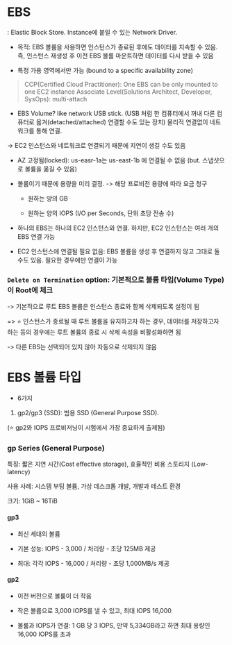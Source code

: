 # EBS

: Elastic Block Store. Instance에 붙일 수 있는 Network Driver.

- 목적: EBS 볼륨을 사용하면 인스턴스가 종료된 후에도 데이터를 지속할 수 있음. 즉, 인스턴스 재생성 후 이전 EBS 볼륨 마운트하면 데이터를 다시 받을 수 있음

- 특정 가용 영역에서만 가능 (bound to a specific availability zone)

> CCP(Certified Cloud Practitioner): One EBS can be only mounted to one EC2 instance
> Associate Level(Solutions Architect, Developer, SysOps): multi-attach

- EBS Volume? like network USB stick. (USB 처럼 한 컴퓨터에서 꺼내 다른 컴퓨터로 옮겨(detached/attached) 연결할 수도 있는 장치) 물리적 연결없이 네트워크를 통해 연결.

-> EC2 인스턴스와 네트워크로 연결되기 때문에 지연이 생길 수도 있음

- AZ 고정됨(locked): us-easr-1a는 us-east-1b 에 연결될 수 없음 (but. 스냅샷으로 볼륨을 옮길 수 있음)

- 볼륨이기 때문에 용량을 미리 결정. -> 해당 프로비전 용량에 따라 요금 청구

  - 원하는 양의 GB

  - 원하는 양의 IOPS (I/O per Seconds, 단위 초당 전송 수)

- 하나의 EBS는 하나의 EC2 인스턴스와 연결. 하지만, EC2 인스턴스는 여러 개의 EBS 연결 가능

- EC2 인스턴스에 연결될 필요 없음: EBS 볼륨을 생성 후 연결하지 않고 그대로 둘 수도 있음. 필요한 경우에만 연결이 가능


### `Delete on Termination` option: 기본적으로 볼륨 타입(Volume Type)이 Root에 체크

-> 기본적으로 루트 EBS 볼륨은 인스턴스 종료와 함께 삭제되도록 설정이 됨

=> ⭐️ 인스턴스가 종료될 때 루트 볼륨을 유지하고자 하는 경우, 데이터를 저장하고자 하는 등의 경우에는 루트 볼륨의 종료 시 삭제 속성을 비활성화하면 됨

-> 다른 EBS는 선택되어 있지 않아 자동으로 삭제되지 않음

# EBS 볼륨 타입

- 6가지

1. gp2/gp3 (SSD): 범용 SSD (General Purpose SSD). 

(⭐️ gp2와 IOPS 프로비저닝이 시험에서 가장 중요하게 출제됨)

### gp Series (General Purpose)

특징: 짧은 지연 시간(Cost effective storage), 효율적인 비용 스토리지 (Low-latency)

사용 사례: 시스템 부팅 볼륨, 가상 데스크톱 개발, 개발과 테스트 환경

크기: 1GiB ~ 16TiB

#### gp3

- 최신 세대의 볼륨

- 기본 성능: IOPS - 3,000 / 처리량 - 초당 125MB 제공

- 최대: 각각 IOPS - 16,000 / 처리량 - 초당 1,000MB/s 제공

#### gp2

- 이전 버전으로 볼륨이 더 작음

- 작은 볼륨으로 3,000 IOPS를 낼 수 있고, 최대 IOPS 16,000

- 볼륨과 IOPS가 연결: 1 GB 당 3 IOPS, 만약 5,334GB라고 하면 최대 용량인 16,000 IOPS를 초과

